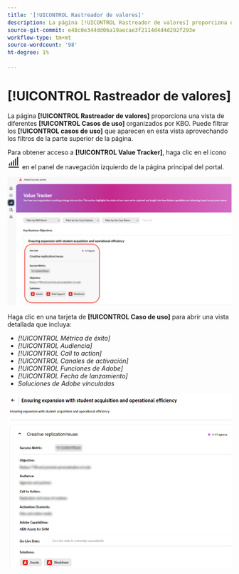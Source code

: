 ```yaml
---
title: '[!UICONTROL Rastreador de valores]'
description: La página [!UICONTROL Rastreador de valores] proporciona una vista de sus [!UICONTROL casos de uso] organizados por los KBO.
source-git-commit: e48c0e344dd06a19aecae3f2114d4d4d292f293e
workflow-type: tm+mt
source-wordcount: '98'
ht-degree: 1%

---
```



# [!UICONTROL Rastreador de valores]

La página **[!UICONTROL Rastreador de valores]** proporciona una vista de diferentes **[!UICONTROL Casos de uso]** organizados por KBO. Puede filtrar los **[!UICONTROL casos de uso]** que aparecen en esta vista aprovechando los filtros de la parte superior de la página.

Para obtener acceso a **[!UICONTROL Value Tracker]**, haga clic en el icono ![value-tracker-icon](/help/adobe-success-portal/assets/value-tracker-icon.png) en el panel de navegación izquierdo de la página principal del portal.

![página-de-aterrizaje-rastreador-de-valor](/help/adobe-success-portal/assets/value-tracker-landing-page.png)

Haga clic en una tarjeta de **[!UICONTROL Caso de uso]** para abrir una vista detallada que incluya:

* *[!UICONTROL Métrica de éxito]*
* *[!UICONTROL Audiencia]*
* *[!UICONTROL Call to action]*
* *[!UICONTROL Canales de activación]*
* *[!UICONTROL Funciones de Adobe]*
* *[!UICONTROL Fecha de lanzamiento]*
* *Soluciones de Adobe vinculadas*

![ejemplo-caso-de-uso-rastreador-de-valor](/help/adobe-success-portal/assets/value-tracker-use-case-example.png)

